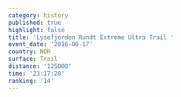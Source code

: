 ```yaml
---
category: history
published: true
highlight: false
title: 'Lysefjorden Rundt Extreme Ultra Trail '
event_date: '2016-06-17'
country: NOR
surface: Trail
distance: '125000'
time: '23:17:28'
ranking: '14'
---
```

